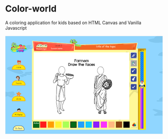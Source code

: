 # Color-world
A coloring application for kids based on HTML Canvas and Vanilla Javascript
<br/>
<br/>
![ScreenShot](https://github.com/AtiqAakash/Kids-color-game/blob/main/coloring.PNG)
